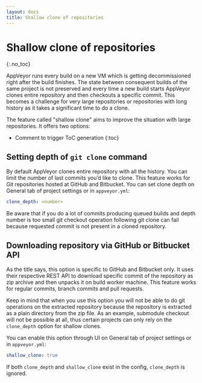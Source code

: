 ```yaml
---
layout: docs
title: Shallow clone of repositories
---
```


<!-- markdownlint-disable MD022 MD032 -->
# Shallow clone of repositories
{:.no_toc}

AppVeyor runs every build on a new VM which is getting decommissioned right after the build finishes.
The state between consequent builds of the same project is not preserved and every time a new build
starts AppVeyor clones entire repository and then checkouts a specific commit. This becomes
a challenge for very large repositories or repositories with long history as it takes a significant
time to do a clone.

The feature called "shallow clone" aims to improve the situation with large repositories.
It offers two options:

* Comment to trigger ToC generation
{:toc}
<!-- markdownlint-enable MD022 MD032 -->


## Setting depth of `git clone` command

By default AppVeyor clones entire repository with all the history. You can limit the number of last
commits you’d like to clone. This feature works for Git repositories hosted at GitHub and Bitbucket.
You can set clone depth on General tab of project settings or in `appveyor.yml`:

```yaml
clone_depth: <number>
```

Be aware that if you do a lot of commits producing queued builds and depth number is too small
git checkout operation following git clone can fail because requested commit is not present
in a cloned repository.


## Downloading repository via GitHub or Bitbucket API

As the title says, this option is specific to GitHub and Bitbucket only. It uses their respective
REST API to download specific commit of the repository as zip archive and then unpacks it on build
worker machine. This feature works for regular commits, branch commits and pull requests.

Keep in mind that when you use this option you will not be able to do git operations on the extracted
repository because the repository is extracted as a plain directory from the zip file. As an example,
submodule checkout will not be possible at all, thus certain projects can only rely on the `clone_depth`
option for shallow clones.

You can enable this option through UI on General tab of project settings or in `appveyor.yml`:

```yaml
shallow_clone: true
```

If both `clone_depth` and `shallow_clone` exist in the config, `clone_depth` is ignored.
